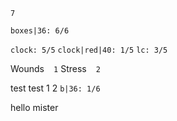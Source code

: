 `7`

`boxes|36: 6/6`


`clock: 5/5`
`clock|red|40: 1/5`
`lc: 3/5`

Wounds ` ` `1`
Stress ` ` `2`

test test 1 2 
`b|36: 1/6`

hello mister